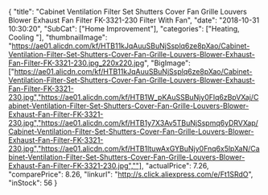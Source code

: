 {
	"title": "Cabinet  Ventilation Filter Set Shutters Cover  Fan Grille Louvers Blower Exhaust Fan Filter FK-3321-230 Filter With Fan",
	"date": "2018-10-31 10:30:20",
	"SubCat": ["Home Improvement"],
	"categories": ["Heating, Cooling "],
	"thumbnailImage": "https://ae01.alicdn.com/kf/HTB11kJqAuuSBuNjSsplq6ze8pXao/Cabinet-Ventilation-Filter-Set-Shutters-Cover-Fan-Grille-Louvers-Blower-Exhaust-Fan-Filter-FK-3321-230.jpg_220x220.jpg",
	"BigImage": ["https://ae01.alicdn.com/kf/HTB11kJqAuuSBuNjSsplq6ze8pXao/Cabinet-Ventilation-Filter-Set-Shutters-Cover-Fan-Grille-Louvers-Blower-Exhaust-Fan-Filter-FK-3321-230.jpg","https://ae01.alicdn.com/kf/HTB1W_pKAuSSBuNjy0Flq6zBpVXaj/Cabinet-Ventilation-Filter-Set-Shutters-Cover-Fan-Grille-Louvers-Blower-Exhaust-Fan-Filter-FK-3321-230.jpg","https://ae01.alicdn.com/kf/HTB1y7X3Av5TBuNjSspmq6yDRVXap/Cabinet-Ventilation-Filter-Set-Shutters-Cover-Fan-Grille-Louvers-Blower-Exhaust-Fan-Filter-FK-3321-230.jpg","https://ae01.alicdn.com/kf/HTB1ltuwAxGYBuNjy0Fnq6x5lpXaN/Cabinet-Ventilation-Filter-Set-Shutters-Cover-Fan-Grille-Louvers-Blower-Exhaust-Fan-Filter-FK-3321-230.jpg",""],
	"actualPrice": 7.26,
	"comparePrice": 8.26,
	"linkurl": "http://s.click.aliexpress.com/e/Ft1SRdO",
	"inStock": 56
}
